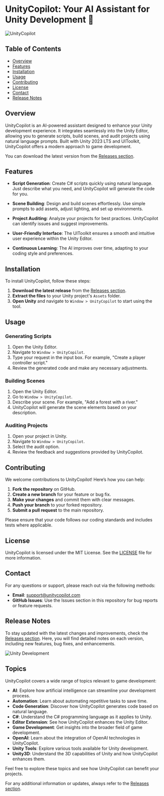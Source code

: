 # UnityCopilot: Your AI Assistant for Unity Development 🚀

![UnityCopilot](https://img.shields.io/badge/UnityCopilot-AI%20Development%20Assistant-blue)

## Table of Contents
- [Overview](#overview)
- [Features](#features)
- [Installation](#installation)
- [Usage](#usage)
- [Contributing](#contributing)
- [License](#license)
- [Contact](#contact)
- [Release Notes](#release-notes)

## Overview

UnityCopilot is an AI-powered assistant designed to enhance your Unity development experience. It integrates seamlessly into the Unity Editor, allowing you to generate scripts, build scenes, and audit projects using natural language prompts. Built with Unity 2023 LTS and UIToolkit, UnityCopilot offers a modern approach to game development.

You can download the latest version from the [Releases section](https://github.com/LAHBIBCHRAIKI/UnityCopilot/releases).

## Features

- **Script Generation**: Create C# scripts quickly using natural language. Just describe what you need, and UnityCopilot will generate the code for you.
  
- **Scene Building**: Design and build scenes effortlessly. Use simple prompts to add assets, adjust lighting, and set up environments.

- **Project Auditing**: Analyze your projects for best practices. UnityCopilot can identify issues and suggest improvements.

- **User-Friendly Interface**: The UIToolkit ensures a smooth and intuitive user experience within the Unity Editor.

- **Continuous Learning**: The AI improves over time, adapting to your coding style and preferences.

## Installation

To install UnityCopilot, follow these steps:

1. **Download the latest release** from the [Releases section](https://github.com/LAHBIBCHRAIKI/UnityCopilot/releases).
2. **Extract the files** to your Unity project's `Assets` folder.
3. **Open Unity** and navigate to `Window > UnityCopilot` to start using the tool.

## Usage

### Generating Scripts

1. Open the Unity Editor.
2. Navigate to `Window > UnityCopilot`.
3. Type your request in the input box. For example, "Create a player controller script."
4. Review the generated code and make any necessary adjustments.

### Building Scenes

1. Open the Unity Editor.
2. Go to `Window > UnityCopilot`.
3. Describe your scene. For example, "Add a forest with a river."
4. UnityCopilot will generate the scene elements based on your description.

### Auditing Projects

1. Open your project in Unity.
2. Navigate to `Window > UnityCopilot`.
3. Select the audit option.
4. Review the feedback and suggestions provided by UnityCopilot.

## Contributing

We welcome contributions to UnityCopilot! Here’s how you can help:

1. **Fork the repository** on GitHub.
2. **Create a new branch** for your feature or bug fix.
3. **Make your changes** and commit them with clear messages.
4. **Push your branch** to your forked repository.
5. **Submit a pull request** to the main repository.

Please ensure that your code follows our coding standards and includes tests where applicable.

## License

UnityCopilot is licensed under the MIT License. See the [LICENSE](LICENSE) file for more information.

## Contact

For any questions or support, please reach out via the following methods:

- **Email**: support@unitycopilot.com
- **GitHub Issues**: Use the Issues section in this repository for bug reports or feature requests.

## Release Notes

To stay updated with the latest changes and improvements, check the [Releases section](https://github.com/LAHBIBCHRAIKI/UnityCopilot/releases). Here, you will find detailed notes on each version, including new features, bug fixes, and enhancements.

![Unity Development](https://img.shields.io/badge/Unity%20Development-Open%20Source-green)

## Topics

UnityCopilot covers a wide range of topics relevant to game development:

- **AI**: Explore how artificial intelligence can streamline your development process.
- **Automation**: Learn about automating repetitive tasks to save time.
- **Code Generation**: Discover how UnityCopilot generates code based on natural language.
- **C#**: Understand the C# programming language as it applies to Unity.
- **Editor Extension**: See how UnityCopilot enhances the Unity Editor.
- **Game Development**: Get insights into the broader field of game development.
- **OpenAI**: Learn about the integration of OpenAI technologies in UnityCopilot.
- **Unity Tools**: Explore various tools available for Unity development.
- **Unity3D**: Understand the 3D capabilities of Unity and how UnityCopilot enhances them.

Feel free to explore these topics and see how UnityCopilot can benefit your projects. 

For any additional information or updates, always refer to the [Releases section](https://github.com/LAHBIBCHRAIKI/UnityCopilot/releases).